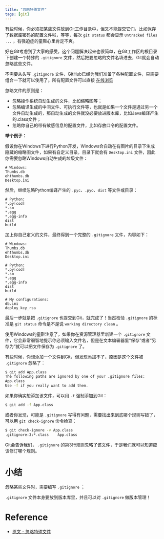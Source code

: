 ```yaml
---
title: "忽略特殊文件"
tags: [git]
--- 
```


有些时候，你必须把某些文件放到Git工作目录中，但又不能提交它们，比如保存了数据库密码的配置文件啦，等等，每次 `git status` 都会显示 `Untracked files ...` ，有强迫症的童鞋心里肯定不爽。

好在Git考虑到了大家的感受，这个问题解决起来也很简单，在Git工作区的根目录下创建一个特殊的 `.gitignore` 文件，然后把要忽略的文件名填进去，Git就会自动忽略这些文件。

不需要从头写 `.gitignore` 文件，GitHub已经为我们准备了各种配置文件，只需要组合一下就可以使用了。所有配置文件可以直接 [在线浏览](https://github.com/github/gitignore)

忽略文件的原则是：

- 忽略操作系统自动生成的文件，比如缩略图等；
- 忽略编译生成的中间文件、可执行文件等，也就是如果一个文件是通过另一个文件自动生成的，那自动生成的文件就没必要放进版本库，比如Java编译产生的.class文件；
- 忽略你自己的带有敏感信息的配置文件，比如存放口令的配置文件。

**举个例子：**

假设你在Windows下进行Python开发，Windows会自动在有图片的目录下生成隐藏的缩略图文件，如果有自定义目录，目录下就会有 `Desktop.ini` 文件，因此你需要忽略Windows自动生成的垃圾文件：

```
# Windows:
Thumbs.db
ehthumbs.db
Desktop.ini
```

然后，继续忽略Python编译产生的 `.pyc`、`.pyo`、`dist` 等文件或目录：

```
# Python:
*.py[cod]
*.so
*.egg
*.egg-info
dist
build
```

加上你自己定义的文件，最终得到一个完整的 `.gitignore` 文件，内容如下：

```
# Windows:
Thumbs.db
ehthumbs.db
Desktop.ini

# Python:
*.py[cod]
*.so
*.egg
*.egg-info
dist
build

# My configurations:
db.ini
deploy_key_rsa
```

最后一步就是把 `.gitignore` 也提交到Git，就完成了！当然检验 `.gitignore` 的标准是 `git status` 命令是不是说 `working directory clean` 。

使用Windows的童鞋注意了，如果你在资源管理器里新建一个 `.gitignore` 文件，它会非常弱智地提示你必须输入文件名，但是在文本编辑器里“保存”或者“另存为”就可以把文件保存为 `.gitignore` 了。

有些时候，你想添加一个文件到Git，但发现添加不了，原因是这个文件被 `.gitignore` 忽略了：

```sh
$ git add App.class
The following paths are ignored by one of your .gitignore files:
App.class
Use -f if you really want to add them.
```

如果你确实想添加该文件，可以用 `-f` 强制添加到Git：

```sh
$ git add -f App.class
```

或者你发现，可能是 `.gitignore` 写得有问题，需要找出来到底哪个规则写错了，可以用 `git check-ignore` 命令检查：

```sh
$ git check-ignore -v App.class
.gitignore:3:*.class	App.class
```

Git会告诉我们， `.gitignore` 的第3行规则忽略了该文件，于是我们就可以知道应该修订哪个规则。

# 小结
忽略某些文件时，需要编写 `.gitignore` ；

`.gitignore` 文件本身要放到版本库里，并且可以对 `.gitignore` 做版本管理！

# Reference

- [原文 - 忽略特殊文件](https://www.liaoxuefeng.com/wiki/896043488029600/900004590234208)
